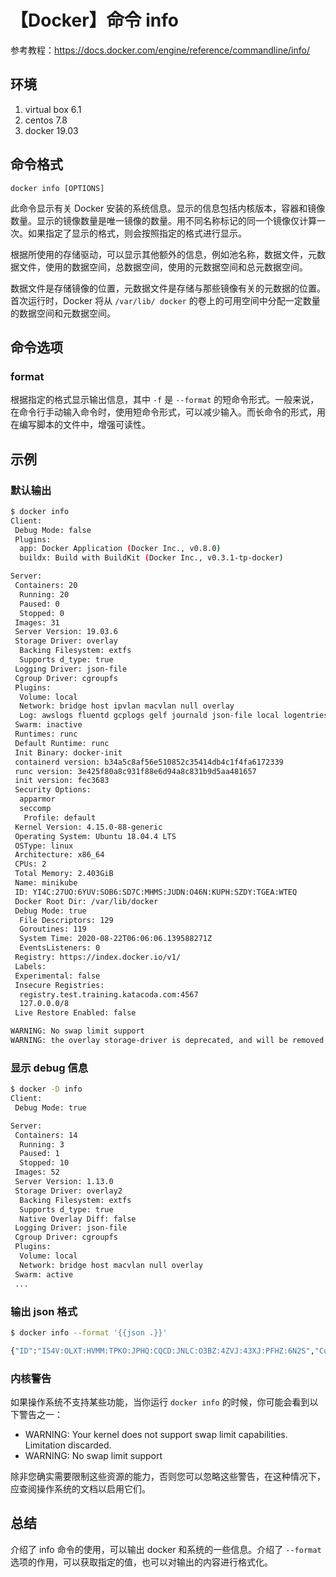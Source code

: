 # 【Docker】命令 info

参考教程：https://docs.docker.com/engine/reference/commandline/info/

## 环境

1. virtual box 6.1
2. centos 7.8
3. docker 19.03

## 命令格式

`docker info [OPTIONS]`

此命令显示有关 Docker 安装的系统信息。显示的信息包括内核版本，容器和镜像数量。显示的镜像数量是唯一镜像的数量。用不同名称标记的同一个镜像仅计算一次。如果指定了显示的格式，则会按照指定的格式进行显示。

根据所使用的存储驱动，可以显示其他额外的信息，例如池名称，数据文件，元数据文件，使用的数据空间，总数据空间，使用的元数据空间和总元数据空间。

数据文件是存储镜像的位置，元数据文件是存储与那些镜像有关的元数据的位置。首次运行时，Docker 将从 `/var/lib/ docker` 的卷上的可用空间中分配一定数量的数据空间和元数据空间。

## 命令选项

### format

根据指定的格式显示输出信息，其中 `-f` 是 `--format` 的短命令形式。一般来说，在命令行手动输入命令时，使用短命令形式，可以减少输入。而长命令的形式，用在编写脚本的文件中，增强可读性。

## 示例

### 默认输出

```sh
$ docker info
Client:
 Debug Mode: false
 Plugins:
  app: Docker Application (Docker Inc., v0.8.0)
  buildx: Build with BuildKit (Docker Inc., v0.3.1-tp-docker)

Server:
 Containers: 20
  Running: 20
  Paused: 0
  Stopped: 0
 Images: 31
 Server Version: 19.03.6
 Storage Driver: overlay
  Backing Filesystem: extfs
  Supports d_type: true
 Logging Driver: json-file
 Cgroup Driver: cgroupfs
 Plugins:
  Volume: local
  Network: bridge host ipvlan macvlan null overlay
  Log: awslogs fluentd gcplogs gelf journald json-file local logentries splunk syslog
 Swarm: inactive
 Runtimes: runc
 Default Runtime: runc
 Init Binary: docker-init
 containerd version: b34a5c8af56e510852c35414db4c1f4fa6172339
 runc version: 3e425f80a8c931f88e6d94a8c831b9d5aa481657
 init version: fec3683
 Security Options:
  apparmor
  seccomp
   Profile: default
 Kernel Version: 4.15.0-88-generic
 Operating System: Ubuntu 18.04.4 LTS
 OSType: linux
 Architecture: x86_64
 CPUs: 2
 Total Memory: 2.403GiB
 Name: minikube
 ID: YI4C:27UO:6YUV:SOB6:SD7C:MHMS:JUDN:O46N:KUPH:SZDY:TGEA:WTEQ
 Docker Root Dir: /var/lib/docker
 Debug Mode: true
  File Descriptors: 129
  Goroutines: 119
  System Time: 2020-08-22T06:06:06.139588271Z
  EventsListeners: 0
 Registry: https://index.docker.io/v1/
 Labels:
 Experimental: false
 Insecure Registries:
  registry.test.training.katacoda.com:4567
  127.0.0.0/8
 Live Restore Enabled: false

WARNING: No swap limit support
WARNING: the overlay storage-driver is deprecated, and will be removed in a future release.
```

### 显示 debug 信息

```sh
$ docker -D info
Client:
 Debug Mode: true

Server:
 Containers: 14
  Running: 3
  Paused: 1
  Stopped: 10
 Images: 52
 Server Version: 1.13.0
 Storage Driver: overlay2
  Backing Filesystem: extfs
  Supports d_type: true
  Native Overlay Diff: false
 Logging Driver: json-file
 Cgroup Driver: cgroupfs
 Plugins:
  Volume: local
  Network: bridge host macvlan null overlay
 Swarm: active
 ...
```

### 输出 json 格式

```sh
$ docker info --format '{{json .}}'

{"ID":"I54V:OLXT:HVMM:TPKO:JPHQ:CQCD:JNLC:O3BZ:4ZVJ:43XJ:PFHZ:6N2S","Containers":14, ...}
```

### 内核警告

如果操作系统不支持某些功能，当你运行 `docker info` 的时候，你可能会看到以下警告之一：

* WARNING: Your kernel does not support swap limit capabilities. Limitation discarded.
* WARNING: No swap limit support

除非您确实需要限制这些资源的能力，否则您可以忽略这些警告，在这种情况下，应查阅操作系统的文档以启用它们。

## 总结

介绍了 info 命令的使用，可以输出 docker 和系统的一些信息。介绍了 `--format` 选项的作用，可以获取指定的值，也可以对输出的内容进行格式化。

